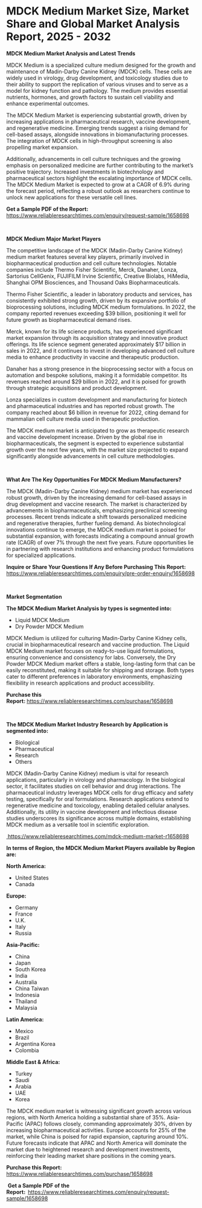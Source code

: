 <p><h1>MDCK Medium Market Size, Market Share and Global Market Analysis Report, 2025 - 2032</h1></p><p><strong>MDCK Medium Market Analysis and Latest Trends</strong></p>
<p><p>MDCK Medium is a specialized culture medium designed for the growth and maintenance of Madin-Darby Canine Kidney (MDCK) cells. These cells are widely used in virology, drug development, and toxicology studies due to their ability to support the replication of various viruses and to serve as a model for kidney function and pathology. The medium provides essential nutrients, hormones, and growth factors to sustain cell viability and enhance experimental outcomes.</p><p>The MDCK Medium Market is experiencing substantial growth, driven by increasing applications in pharmaceutical research, vaccine development, and regenerative medicine. Emerging trends suggest a rising demand for cell-based assays, alongside innovations in biomanufacturing processes. The integration of MDCK cells in high-throughput screening is also propelling market expansion.</p><p>Additionally, advancements in cell culture techniques and the growing emphasis on personalized medicine are further contributing to the market’s positive trajectory. Increased investments in biotechnology and pharmaceutical sectors highlight the escalating importance of MDCK cells. The MDCK Medium Market is expected to grow at a CAGR of 6.9% during the forecast period, reflecting a robust outlook as researchers continue to unlock new applications for these versatile cell lines.</p></p>
<p><strong>Get a Sample PDF of the Report:&nbsp;</strong> <a href="https://www.reliableresearchtimes.com/enquiry/request-sample/1658698?utm_campaign=2009&utm_medium=2&utm_source=Github&utm_content=ia&utm_term=13042025&utm_id=mdck-medium">https://www.reliableresearchtimes.com/enquiry/request-sample/1658698</a></p>
<p>&nbsp;</p>
<p><strong>MDCK Medium Major Market Players</strong></p>
<p><p>The competitive landscape of the MDCK (Madin-Darby Canine Kidney) medium market features several key players, primarily involved in biopharmaceutical production and cell culture technologies. Notable companies include Thermo Fisher Scientific, Merck, Danaher, Lonza, Sartorius CellGenix, FUJIFILM Irvine Scientific, Creative Biolabs, HiMedia, Shanghai OPM Biosciences, and Thousand Oaks Biopharmaceuticals.</p><p>Thermo Fisher Scientific, a leader in laboratory products and services, has consistently exhibited strong growth, driven by its expansive portfolio of bioprocessing solutions, including MDCK medium formulations. In 2022, the company reported revenues exceeding $39 billion, positioning it well for future growth as biopharmaceutical demand rises.</p><p>Merck, known for its life science products, has experienced significant market expansion through its acquisition strategy and innovative product offerings. Its life science segment generated approximately $17 billion in sales in 2022, and it continues to invest in developing advanced cell culture media to enhance productivity in vaccine and therapeutic production.</p><p>Danaher has a strong presence in the bioprocessing sector with a focus on automation and bespoke solutions, making it a formidable competitor. Its revenues reached around $29 billion in 2022, and it is poised for growth through strategic acquisitions and product development.</p><p>Lonza specializes in custom development and manufacturing for biotech and pharmaceutical industries and has reported robust growth. The company reached about $6 billion in revenue for 2022, citing demand for mammalian cell culture media used in therapeutic production.</p><p>The MDCK medium market is anticipated to grow as therapeutic research and vaccine development increase. Driven by the global rise in biopharmaceuticals, the segment is expected to experience substantial growth over the next few years, with the market size projected to expand significantly alongside advancements in cell culture methodologies.</p></p>
<p>&nbsp;</p>
<p><strong>What Are The Key Opportunities For MDCK Medium Manufacturers?</strong></p>
<p><p>The MDCK (Madin-Darby Canine Kidney) medium market has experienced robust growth, driven by the increasing demand for cell-based assays in drug development and vaccine research. The market is characterized by advancements in biopharmaceuticals, emphasizing preclinical screening processes. Recent trends indicate a shift towards personalized medicine and regenerative therapies, further fueling demand. As biotechnological innovations continue to emerge, the MDCK medium market is poised for substantial expansion, with forecasts indicating a compound annual growth rate (CAGR) of over 7% through the next five years. Future opportunities lie in partnering with research institutions and enhancing product formulations for specialized applications.</p></p>
<p><strong>Inquire or Share Your Questions If Any Before Purchasing This Report:</strong> <a href="https://www.reliableresearchtimes.com/enquiry/pre-order-enquiry/1658698?utm_campaign=2009&utm_medium=2&utm_source=Github&utm_content=ia&utm_term=13042025&utm_id=mdck-medium">https://www.reliableresearchtimes.com/enquiry/pre-order-enquiry/1658698</a></p>
<p>&nbsp;</p>
<p><strong>Market Segmentation</strong></p>
<p><strong>The MDCK Medium Market Analysis by types is segmented into:</strong></p>
<p><ul><li>Liquid MDCK Medium</li><li>Dry Powder MDCK Medium</li></ul></p>
<p><p>MDCK Medium is utilized for culturing Madin-Darby Canine Kidney cells, crucial in biopharmaceutical research and vaccine production. The Liquid MDCK Medium market focuses on ready-to-use liquid formulations, ensuring convenience and consistency for labs. Conversely, the Dry Powder MDCK Medium market offers a stable, long-lasting form that can be easily reconstituted, making it suitable for shipping and storage. Both types cater to different preferences in laboratory environments, emphasizing flexibility in research applications and product accessibility.</p></p>
<p><strong>Purchase this Report:&nbsp;</strong><a href="https://www.reliableresearchtimes.com/purchase/1658698?utm_campaign=2009&utm_medium=2&utm_source=Github&utm_content=ia&utm_term=13042025&utm_id=mdck-medium">https://www.reliableresearchtimes.com/purchase/1658698</a></p>
<p>&nbsp;</p>
<p><strong>The MDCK Medium Market Industry Research by Application is segmented into:</strong></p>
<p><ul><li>Biological</li><li>Pharmaceutical</li><li>Research</li><li>Others</li></ul></p>
<p><p>MDCK (Madin-Darby Canine Kidney) medium is vital for research applications, particularly in virology and pharmacology. In the biological sector, it facilitates studies on cell behavior and drug interactions. The pharmaceutical industry leverages MDCK cells for drug efficacy and safety testing, specifically for oral formulations. Research applications extend to regenerative medicine and toxicology, enabling detailed cellular analyses. Additionally, its utility in vaccine development and infectious disease studies underscores its significance across multiple domains, establishing MDCK medium as a versatile tool in scientific exploration.</p></p>
<p><a href="https://www.reliableresearchtimes.com/mdck-medium-market-r1658698?utm_campaign=2009&utm_medium=2&utm_source=Github&utm_content=ia&utm_term=13042025&utm_id=mdck-medium">&nbsp;https://www.reliableresearchtimes.com/mdck-medium-market-r1658698</a></p>
<p><strong>In terms of Region, the MDCK Medium Market Players available by Region are:</strong></p>
<p>
    <p> <strong> North America: </strong>
        <ul>
            <li>United States</li>
            <li>Canada</li>
        </ul>
        </p> 
    <p> <strong> Europe: </strong>
        <ul>
            <li>Germany</li>
            <li>France</li>
            <li>U.K.</li>
            <li>Italy</li>
            <li>Russia</li>
        </ul>
        </p> 
    <p> <strong> Asia-Pacific: </strong>
        <ul>
            <li>China</li>
            <li>Japan</li>
            <li>South Korea</li>
            <li>India</li>
            <li>Australia</li>
            <li>China Taiwan</li>
            <li>Indonesia</li>
            <li>Thailand</li>
            <li>Malaysia</li>
        </ul>
        </p> 
    <p> <strong> Latin America: </strong>
        <ul>
            <li>Mexico</li>
            <li>Brazil</li>
            <li>Argentina Korea</li>
            <li>Colombia</li>
        </ul>
        </p> 
    <p> <strong> Middle East & Africa: </strong>
        <ul>
            <li>Turkey</li>
            <li>Saudi</li>
            <li>Arabia</li>
            <li>UAE</li>
            <li>Korea</li>
        </ul>
    </p>
    </p>
<p><p>The MDCK medium market is witnessing significant growth across various regions, with North America holding a substantial share of 35%. Asia-Pacific (APAC) follows closely, commanding approximately 30%, driven by increasing biopharmaceutical activities. Europe accounts for 25% of the market, while China is poised for rapid expansion, capturing around 10%. Future forecasts indicate that APAC and North America will dominate the market due to heightened research and development investments, reinforcing their leading market share positions in the coming years.</p></p>
<p><strong>Purchase this Report: </strong><a href="https://www.reliableresearchtimes.com/purchase/1658698?utm_campaign=2009&utm_medium=2&utm_source=Github&utm_content=ia&utm_term=13042025&utm_id=mdck-medium">https://www.reliableresearchtimes.com/purchase/1658698</a></p>
<p>&nbsp;<strong>Get a Sample PDF of the Report:&nbsp;&nbsp;</strong><a href="https://www.reliableresearchtimes.com/enquiry/request-sample/1658698?utm_campaign=2009&utm_medium=2&utm_source=Github&utm_content=ia&utm_term=13042025&utm_id=mdck-medium">https://www.reliableresearchtimes.com/enquiry/request-sample/1658698</a></p>
<p><strong></strong></p>
<p><p></p><p></p><p></p></p>